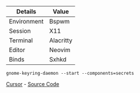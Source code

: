 | Details     | Value         |
|-------------|---------------|
| Environment | Bspwm         |
| Session     | X11           |
| Terminal    | Alacritty     |
| Editor      | Neovim        |
| Binds       | Sxhkd         |

`gnome-keyring-daemon --start --components=secrets`

[Cursor](dotfiles/cursors/Nordzy-cursors-white.tar.gz) - [Source Code](https://github.com/guillaumeboehm/Nordzy-cursors)
